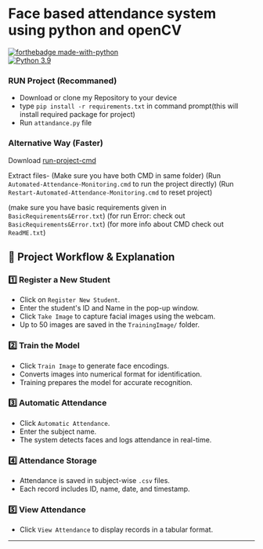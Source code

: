 
# Face based attendance system using python and openCV

[![forthebadge made-with-python](http://ForTheBadge.com/images/badges/made-with-python.svg)](https://www.python.org/)                 
[![Python 3.9](https://img.shields.io/badge/python-3.9-blue.svg)](https://www.python.org/downloads/release/python-390/) 

### RUN Project (Recommaned) 

- Download or clone my Repository to your device
- type `pip install -r requirements.txt` in command prompt(this will install required package for project)
- Run `attandance.py` file

### Alternative Way (Faster)

Download 
[run-project-cmd](https://drive.google.com/uc?export=download&id=156FgAsyDbUaKj6OR1yHVrHAAK6_9_nfa)

Extract files-
(Make sure you have both CMD in same folder)
(Run `Automated-Attendance-Monitoring.cmd` to run the project directly)
(Run `Restart-Automated-Attendance-Monitoring.cmd` to reset project)

(make sure you have basic requirements given in `BasicRequirements&Error.txt`)
(for run Error: check out `BasicRequirements&Error.txt`)
(for more info about CMD check out `ReadME.txt`)


## 🚀 Project Workflow & Explanation

### 1️⃣ Register a New Student
- Click on `Register New Student`.
- Enter the student's ID and Name in the pop-up window.
- Click `Take Image` to capture facial images using the webcam.
- Up to 50 images are saved in the `TrainingImage/` folder.

### 2️⃣ Train the Model
- Click `Train Image` to generate face encodings.
- Converts images into numerical format for identification.
- Training prepares the model for accurate recognition.

### 3️⃣ Automatic Attendance
- Click `Automatic Attendance`.
- Enter the subject name.
- The system detects faces and logs attendance in real-time.

### 4️⃣ Attendance Storage
- Attendance is saved in subject-wise `.csv` files.
- Each record includes ID, name, date, and timestamp.

### 5️⃣ View Attendance
- Click `View Attendance` to display records in a tabular format.

---


